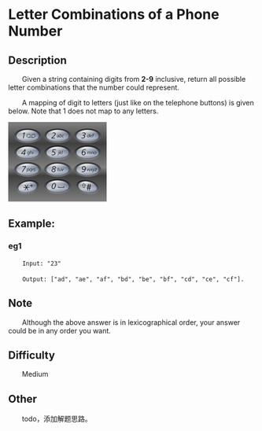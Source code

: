 # Letter Combinations of a Phone Number

## Description

&emsp;&emsp;Given a string containing digits from **2-9** inclusive, return all possible letter combinations that the 
number could represent.
            
&emsp;&emsp;A mapping of digit to letters (just like on the telephone buttons) is given below. Note that 1 does not map 
to any letters.

![Telephone-keypad](200px-Telephone-keypad2.svg.png)

## Example:

### eg1

``` 
    Input: "23"
    
    Output: ["ad", "ae", "af", "bd", "be", "bf", "cd", "ce", "cf"].
```

## Note

&emsp;&emsp;Although the above answer is in lexicographical order, your answer could be in any order you want.

## Difficulty

&emsp;&emsp;Medium

## Other

&emsp;&emsp;todo，添加解题思路。